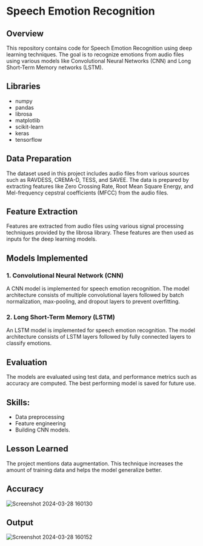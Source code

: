 # Speech Emotion Recognition 

## Overview
This repository contains code for Speech Emotion Recognition using deep learning techniques. The goal is to recognize emotions from audio files using various models like Convolutional Neural Networks (CNN) and Long Short-Term Memory networks (LSTM).

## Libraries
- numpy
- pandas
- librosa
- matplotlib
- scikit-learn
- keras
- tensorflow

## Data Preparation
The dataset used in this project includes audio files from various sources such as RAVDESS, CREMA-D, TESS, and SAVEE. The data is prepared by extracting features like Zero Crossing Rate, Root Mean Square Energy, and Mel-frequency cepstral coefficients (MFCC) from the audio files.

## Feature Extraction
Features are extracted from audio files using various signal processing techniques provided by the librosa library. These features are then used as inputs for the deep learning models.

## Models Implemented
### 1. Convolutional Neural Network (CNN)
A CNN model is implemented for speech emotion recognition. The model architecture consists of multiple convolutional layers followed by batch normalization, max-pooling, and dropout layers to prevent overfitting.

### 2. Long Short-Term Memory (LSTM)
An LSTM model is implemented for speech emotion recognition. The model architecture consists of LSTM layers followed by fully connected layers to classify emotions.

## Evaluation
The models are evaluated using test data, and performance metrics such as accuracy are computed. The best performing model is saved for future use.

## Skills: 
- Data preprocessing
- Feature engineering
- Building CNN models.

## Lesson Learned
The project mentions data augmentation. This technique increases the amount of training data and helps the model generalize better.

## Accuracy

![Screenshot 2024-03-28 160130](https://github.com/Owais-Shaikh-0786/Speech-Emotion-Recognition-with-librosa/assets/139638554/e52e96db-b281-4f63-aa50-cde40bee259d)

## Output

![Screenshot 2024-03-28 160152](https://github.com/Owais-Shaikh-0786/Speech-Emotion-Recognition-with-librosa/assets/139638554/a3ac6ca3-635c-4e31-8747-0c2d61982260)

